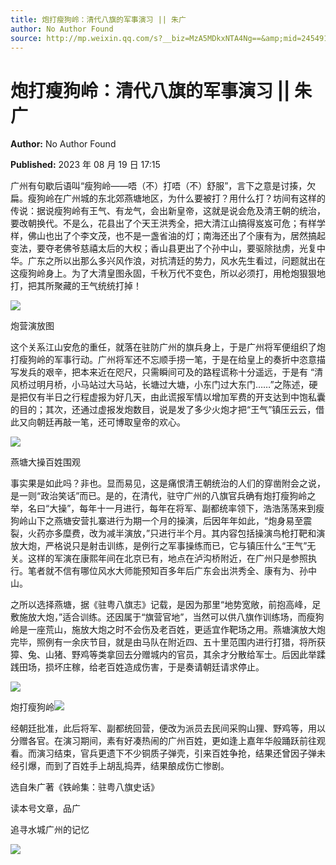 ```yaml
---
title: 炮打瘦狗岭：清代八旗的军事演习 || 朱广
author: No Author Found
source: http://mp.weixin.qq.com/s?__biz=MzA5MDkxNTA4Ng==&amp;mid=2454914054&amp;idx=1&amp;sn=96dac40abcd5c10f694552363ced51e3&amp;chksm=87a3cc67b0d445715335838a074365e68dea73fb11491a5dda7f0caf637186292376305eb11e#rd
---
```


# 炮打瘦狗岭：清代八旗的军事演习 || 朱广

**Author:** No Author Found

**Published:** 2023 年 08 月 19 日 17:15

广州有句歇后语叫“瘦狗岭——唔（不）打唔（不）舒服”，言下之意是讨揍，欠扁。瘦狗岭在广州城的东北郊燕塘地区，为什么要被打？用什么打？坊间有这样的传说：据说瘦狗岭有王气、有龙气，会出新皇帝，这就是说会危及清王朝的统治，要改朝换代。不是么，花县出了个天王洪秀全，把大清江山搞得岌岌可危；有样学样，佛山也出了个李文茂，也不是一盏省油的灯；南海还出了个康有为，居然搞起变法，要夺老佛爷慈禧太后的大权；香山县更出了个孙中山，要驱除挞虏，光复中华。广东之所以出那么多兴风作浪，对抗清廷的势力，风水先生看过，问题就出在这瘦狗岭身上。为了大清皇图永固，千秋万代不变色，所以必须打，用枪炮狠狠地打，把其所聚藏的王气统统打掉！

![](https://mmbiz.qpic.cn/mmbiz_jpg/PJWG74pLsMZ29Q6W9jbQyObfRXgbKF25XTWSp9fONmYKju5KGAGM4HDWXfTx4lQqUmn2ZMXnXKPVXpb0WiaKeBg/640)

炮营演放图

这个关系江山安危的重任，就落在驻防广州的旗兵身上，于是广州将军便组织了炮打瘦狗岭的军事行动。广州将军还不忘顺手捞一笔，于是在给皇上的奏折中恣意描写发兵的艰辛，把本来近在咫尺，只需瞬间可及的路程谎称十分遥远，于是有 “清风桥过明月桥，小马站过大马站，长塘过大塘，小东门过大东门……”之陈述，硬是把仅有半日之行程虚报为好几天，由此谎报军情以增加军费的开支达到中饱私囊的目的；其次，还通过虚报发炮数目，说是发了多少火炮才把“王气”镇压云云，借此又向朝廷再敲一笔，还可博取皇帝的欢心。

![](https://mmbiz.qpic.cn/mmbiz_jpg/PJWG74pLsMZ29Q6W9jbQyObfRXgbKF25plF4cHTGy94GUApEic7iacjVkgkZWib8neSqbO6VWtftGH8lewUGLNW6w/640)

燕塘大操百姓围观

事实果是如此吗？非也。显而易见，这是痛恨清王朝统治的人们的穿凿附会之说，是一则“政治笑话”而已。是的，在清代，驻守广州的八旗官兵确有炮打瘦狗岭之举，名曰“大操”，每年十一月进行，每年在将军、副都统率领下，浩浩荡荡来到瘦狗岭山下之燕塘安营扎寨进行为期一个月的操演，后因年年如此，“炮身易至震裂，火药亦多糜费，改为减半演放，”只进行半个月。其内容包括操演鸟枪打靶和演放大炮，严格说只是射击训练，是例行之军事操练而已，它与镇压什么“王气”无关。这样的军演在康熙年间在北京已有，地点在泸沟桥附近，在广州只是参照执行。笔者就不信有哪位风水大师能预知百多年后广东会出洪秀全、康有为、孙中山。

之所以选择燕塘，据《驻粤八旗志》记载，是因为那里“地势宽敞，前抱高峰，足敷施放大炮，”适合训练。还因属于“旗营官地”，当然可以供八旗作训练场，而瘦狗岭是一座荒山，施放大炮之时不会伤及老百姓，更适宜作靶场之用。燕塘演放大炮完毕，照例有一余庆节目，就是由马队在附近四、五十里范围内进行打猎，将所获獐、兔、山猪、野鸡等类拿回去分赠城内的官员，其余才分散给军士。后因此举蹂践田场，损坏庄稼，给老百姓造成伤害，于是奏请朝廷请求停止。

![](https://mmbiz.qpic.cn/mmbiz_jpg/PJWG74pLsMZ29Q6W9jbQyObfRXgbKF255qFkdduibnkGTlAcHz0aBiaxNLPlGIlMA5V8pIbic0X4ibcMWUAgvr3gyA/640)

炮打瘦狗岭![](https://mmbiz.qpic.cn/mmbiz_png/MPS72cibJRUBbjxdHAO5yPyaQOfvGo1gicapkCzgAQHfc1cwLZ57bQ81UkNibjp6qgiazAA2WeuOq1o2fEf4XVTQnw/640?wx_fmt=png)

经朝廷批准，此后将军、副都统回营，便改为派员去民间采购山狸、野鸡等，用以分赠各官。在演习期间，素有好凑热闹的广州百姓，更如逢上嘉年华般踊跃前往观看。而演习结束，官兵更遗下不少铜质子弹壳，引来百姓争抢，结果还曾因子弹未经引爆，而到了百姓手上胡乱捣弄，结果酿成伤亡惨剧。

选自朱广著《铁岭集：驻粤八旗史话》

读本号文章，品广

追寻水城广州的记忆

![](https://mmbiz.qpic.cn/mmbiz_jpg/PJWG74pLsMb6dK1ibnaNuvVVZIJnyKV9u0tlEicX8MhtQ8ndvcmaibREFrU45vDEl1Vfzc0xPVFSdic5Pc3pu7n9Cg/640?wx_fmt=jpeg)
